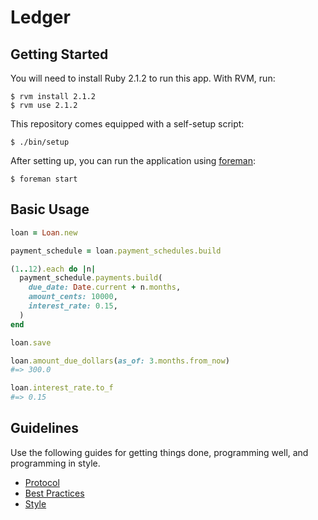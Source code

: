 Ledger
======

Getting Started
---------------

You will need to install Ruby 2.1.2 to run this app. With RVM, run:

    $ rvm install 2.1.2
    $ rvm use 2.1.2

This repository comes equipped with a self-setup script:

    $ ./bin/setup

After setting up, you can run the application using [foreman]:

    $ foreman start

[foreman]: http://ddollar.github.io/foreman/

Basic Usage
-----------

```ruby
loan = Loan.new

payment_schedule = loan.payment_schedules.build

(1..12).each do |n|
  payment_schedule.payments.build(
    due_date: Date.current + n.months,
    amount_cents: 10000,
    interest_rate: 0.15,
  )
end

loan.save

loan.amount_due_dollars(as_of: 3.months.from_now)
#=> 300.0

loan.interest_rate.to_f
#=> 0.15
```

Guidelines
----------

Use the following guides for getting things done, programming well, and
programming in style.

* [Protocol](http://github.com/thoughtbot/guides/blob/master/protocol)
* [Best Practices](http://github.com/thoughtbot/guides/blob/master/best-practices)
* [Style](http://github.com/thoughtbot/guides/blob/master/style)
